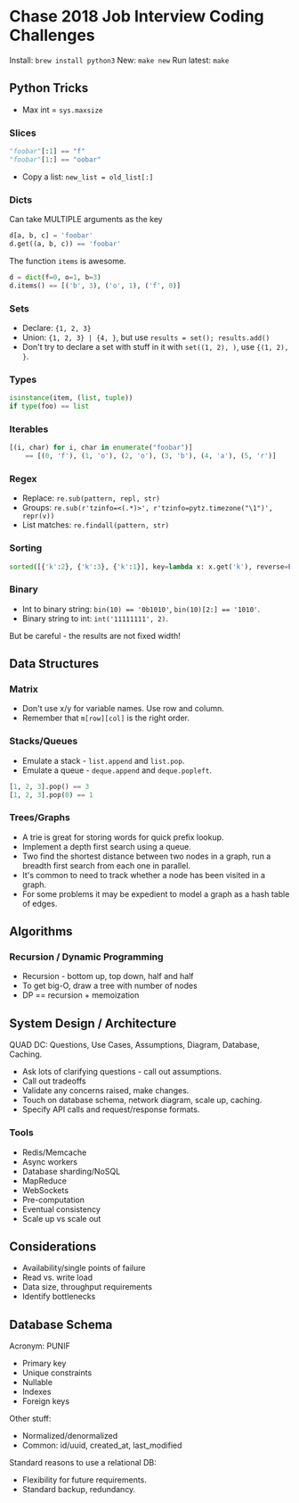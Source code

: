 # Chase 2018 Job Interview Coding Challenges

Install: `brew install python3`
New: `make new`
Run latest: `make`

## Python Tricks

- Max int = `sys.maxsize`

### Slices

```python
"foobar"[:1] == "f"
"foobar"[1:] == "oobar"
```

- Copy a list: `new_list = old_list[:]`

### Dicts

Can take MULTIPLE arguments as the key

```python
d[a, b, c] = 'foobar'
d.get((a, b, c)) == 'foobar'
```

The function `items` is awesome.

```python
d = dict(f=0, o=1, b=3)
d.items() == [('b', 3), ('o', 1), ('f', 0)]
```

### Sets

- Declare: `{1, 2, 3}`  
- Union: `{1, 2, 3} | {4, }`, but use `results = set(); results.add()`
- Don't try to declare a set with stuff in it with `set((1, 2), )`, use
  `{(1, 2), }`.

### Types

```python
isinstance(item, (list, tuple))
if type(foo) == list
```

### Iterables

```python
[(i, char) for i, char in enumerate("foobar")]
    == [(0, 'f'), (1, 'o'), (2, 'o'), (3, 'b'), (4, 'a'), (5, 'r')]
```

### Regex

- Replace: `re.sub(pattern, repl, str)`
- Groups: `re.sub(r'tzinfo=<(.*)>', r'tzinfo=pytz.timezone("\1")', repr(v))`
- List matches: `re.findall(pattern, str)`

### Sorting

```python
sorted([{'k':2}, {'k':3}, {'k':1}], key=lambda x: x.get('k'), reverse=False)
```

### Binary

- Int to binary string: `bin(10) == '0b1010'`, `bin(10)[2:] == '1010'`.
- Binary string to int: `int('11111111', 2)`.

But be careful - the results are not fixed width!

## Data Structures

### Matrix

- Don't use x/y for variable names. Use row and column.
- Remember that `m[row][col]` is the right order.

### Stacks/Queues

- Emulate a stack - `list.append` and `list.pop`.
- Emulate a queue - `deque.append` and `deque.popleft`.

```python
[1, 2, 3].pop() == 3
[1, 2, 3].pop(0) == 1
```

### Trees/Graphs

- A trie is great for storing words for quick prefix lookup.
- Implement a depth first search using a queue.
- Two find the shortest distance between two nodes in a graph, run a breadth
  first search from each one in parallel.
- It's common to need to track whether a node has been visited in a graph.
- For some problems it may be expedient to model a graph as a hash table of
  edges.

## Algorithms

### Recursion / Dynamic Programming

- Recursion - bottom up, top down, half and half
- To get big-O, draw a tree with number of nodes
- DP == recursion + memoization

## System Design / Architecture

QUAD DC: Questions, Use Cases, Assumptions, Diagram, Database, Caching.

- Ask lots of clarifying questions - call out assumptions.
- Call out tradeoffs
- Validate any concerns raised, make changes.
- Touch on database schema, network diagram, scale up, caching.
- Specify API calls and request/response formats. 

### Tools

- Redis/Memcache
- Async workers
- Database sharding/NoSQL
- MapReduce
- WebSockets
- Pre-computation
- Eventual consistency
- Scale up vs scale out

## Considerations

- Availability/single points of failure
- Read vs. write load
- Data size, throughput requirements
- Identify bottlenecks

## Database Schema

Acronym: PUNIF

- Primary key
- Unique constraints
- Nullable
- Indexes
- Foreign keys

Other stuff:

- Normalized/denormalized
- Common: id/uuid, created_at, last_modified

Standard reasons to use a relational DB:

- Flexibility for future requirements.
- Standard backup, redundancy.
